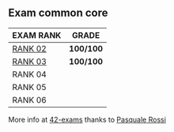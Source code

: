 ## Exam common core

EXAM RANK          |  GRADE		|
|-------------------------|:-------------------------:|
|[RANK 02](https://github.com/aceyzz/42-exam/exam_rank_02)  |  **100/100** |
|[RANK 03](https://github.com/exam_rank_03)  |  **100/100** |
|RANK 04  |              |
|RANK 05  |              |
|RANK 06  |              |


More info at [42-exams](https://github.com/pasqualerossi/42-Exams) thanks to [Pasquale Rossi](https://github.com/pasqualerossi)
